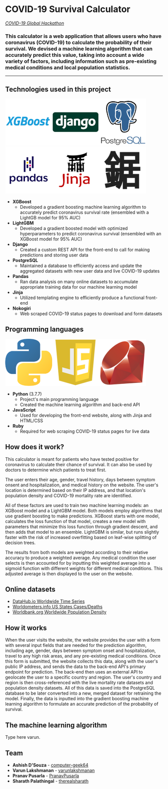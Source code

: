 # COVID-19 Survival Calculator

*[COVID-19 Global Hackathon](https://covid-global-hackathon.devpost.com/)*

### This calculator is a web application that allows users who have coronavirus (COVID-19) to calculate the probability of their survival. We devised a machine learning algorithm that can accurately predict this value, taking into account a wide variety of factors, including information such as pre-existing medical conditions and local population statistics.

---

## Technologies used in this project

<img src="assets/img/xgboost.png" alt="XGBoost" title="XGBoost" width="150px" height="150px"><img src="assets/img/django.png" alt="Django" title="Django" width="150px" height="150px"><img src="assets/img/postgresql.png" alt="PostgreSQL" title="PostgreSQL" width="150px" height="150px"><img src="assets/img/pandas.png" alt="Pandas" title="Pandas" width="150px" height="150px"><img src="assets/img/jinja.png" alt="Jinja" title="Jinja" width="150px" height="150px"><img src="assets/img/nokogiri.png" alt="Nokogiri" title="Nokogiri" width="150px" height="150px">

* **XGBoost**
  * Developed a gradient boosting machine learning algorithm to accurately predict coronavirus survival rate (ensembled with a LightGB model for 95% AUC)
* **LightGBM**
  * Developed a gradient boosted model with optimized hyperparameters to predict coronavirus survival (ensembled with an XGBoost  model for 95% AUC)
* **Django**
  * Created a custom REST API for the front-end to call for making predictions and storing user data
* **PostgreSQL**
  * Maintained a database to efficiently access and update the aggregated datasets with new user data and live COVID-19 updates
* **Pandas**
  * Ran data analysis on many online datasets to accumulate appropriate training data for our machine learning model
* **Jinja**
  * Utilized templating engine to efficiently produce a functional front-end
* **Nokogiri**
  * Web scraped COVID-19 status pages to download and form datasets

## Programming languages

<img src="assets/img/python.png" alt="Python" title="Python" width="150px" height="150px"><img src="assets/img/javascript.png" alt="JavaScript" title="JavaScript" width="150px" height="150px"><img src="assets/img/ruby.png" alt="Ruby" title="Ruby" width="150px" height="150px">

* **Python** (3.7.7)
  * Project's main programming language
  * Created the machine learning algorithm and back-end API
* **JavaScript**
  * Used for developing the front-end website, along with Jinja and HTML/CSS
* **Ruby**
  * Required for web scraping COVID-19 status pages for live data

## How does it work?
This calculator is meant for patients who have tested positive for coronavirus to calculate their chance of survival. It can also be used by doctors to determine which patients to treat first. 

The user enters their age, gender, travel history, days between symptom onsent and hospitalization, and medical history on the website. The user's location is determined based on their IP address, and that location's population density and COVID-19 mortality rate are identified. 

All of these factors are used to train two machine learning models: an XGBoost model and a LightGBM model. Both models employ algorithms that use gradient boosting to make predictions. XGBoost starts with one model, calculates the loss function of that model, creates a new model with parameters that minimize this loss function through gradient descent, and then adds that model to an ensemble. LightGBM is similar, but runs slightly faster with the risk of increased overfitting based on leaf-wise splitting of decision trees. 

The results from both models are weighted according to their relative accuracy to produce a weighted average. Any medical condition the user selects is then accounted for by inputting this weighted average into a sigmoid function with different weights for different medical conditions. This adjusted average is then displayed to the user on the website. 

## Online datasets

* [DataHub.io Worldwide Time Series](https://datahub.io/core/covid-19)
* [Worldometers.info US States Cases/Deaths](https://www.worldometers.info/coronavirus/country/us/)
* [Worldbank.org Worldwide Population Density](https://data.worldbank.org/indicator/en.pop.dnst)

## How it works

When the user visits the website, the website provides the user with a form with several input fields that are needed for the prediction algorithm, including age, gender, days between symptom onset and hospitalization, travel to any high risk areas, and any pre-existing medical conditions. Once this form is submitted, the website collects this data, along with the user's public IP address, and sends the data to the back-end API's primary endpoint for prediction. The back-end then uses an external API to geolocate the user to a specific country and region. The user's country and region is then cross-referenced with the live mortality rate datasets and population density datasets. All of this data is saved into the PostgreSQL database to be later converted into a new, merged dataset for retraining the model. Finally, the data is inputted into the gradient boosting machine learning algorithm to formulate an accurate prediction of the probability of survival.

## The machine learning algorithm

Type here varun.

## Team

* **Ashish D'Souza** - [computer-geek64](https://github.com/computer-geek64)
* **Varun Lakshmanan** - [varunlakshmanan](https://github.com/varunlakshmanan)
* **Pranav Pusarla** - [PranavPusarla](https://github.com/PranavPusarla)
* **Sharath Palathingal** - [therealsharath](https://github.com/therealsharath)
